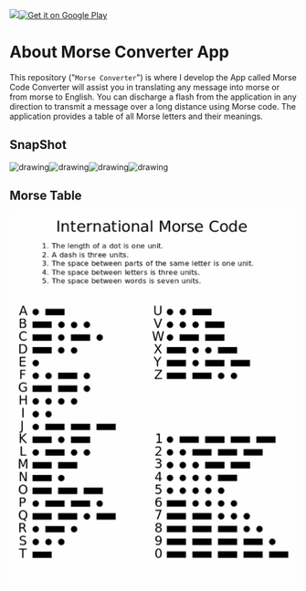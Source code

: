 ![](https://play-lh.googleusercontent.com/YIpQZqaL2xuUv_2PRSMeTGMdkLyAO5GZvHki9lw7zv5RFsih3KwQixeiaL1IZPbUpB02=w140-h280-rw "")<a href='https://play.google.com/store/apps/details?id=com.bartechnion.myapplication&pcampaignid=pcampaignidMKT-Other-global-all-co-prtnr-py-PartBadge-Mar2515-1'><img height='85px' alt='Get it on Google Play' src='https://play.google.com/intl/en_us/badges/static/images/badges/en_badge_web_generic.png'/></a>
# About Morse Converter App
This repository ("`Morse Converter`") is where I develop the App called Morse Code Converter will assist you in translating any message into morse or from morse to English.
You can discharge a flash from the application in any direction to transmit a message over a long distance using Morse code. 
The application provides a table of all Morse letters and their meanings.

## SnapShot
<img src="https://play-lh.googleusercontent.com/J_X53uEJvFIn0UGqOdIp7mEeXtb6RSQfqbydHpnFGx5YVWLU6l_ulHoOQb2asS8xiw=w2560-h1440-rw" alt="drawing" style="width:200px;"/><img src="https://play-lh.googleusercontent.com/5XTRvCNs2a6PQSx_o8Sb1QwKE91xRNz3xajOsZe2aVzR_pVJdli5qSQkfBiDyQO2tQ=w2560-h1440-rw" alt="drawing" style="width:200px;"/><img src="https://play-lh.googleusercontent.com/o1FjmzlPqDOZyr5tJ4Pjd99DML3K2prdh0xJm3W5qk-SmMcgu5HFDspBgkXVji2CJg=w2560-h1440-rw" alt="drawing" style="width:200px;"/><img src="https://play-lh.googleusercontent.com/z37xbJ6fd_1H2m6EqIKb1gMHJ3hnLOnJxa9EnzwRvC3uhTH40zDTmJZVEHn6WQr0pdc=w2560-h1440-rw" alt="drawing" style="width:200px;"/>


## Morse Table
![Morse table](app/src/main/res/drawable-hdpi/morsecode.png "")

